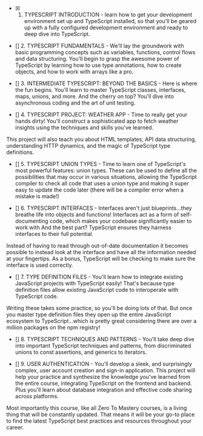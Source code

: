 - [x] 1. TYPESCRIPT INTRODUCTION - learn how to get your development environment set up and TypeScript installed, so that you'll be geared up with a fully configured development environment and ready to deep dive into TypeScript.

- [] 2. TYPESCRIPT FUNDAMENTALS - We'll lay the groundwork with basic programming concepts such as variables, functions, control flows and data structuring. You'll begin to grasp the awesome power of TypeScript by learning how to use type annotations, how to create objects, and how to work with arrays like a pro.

- [] 3. INTERMEDIATE TYPESCRIPT: BEYOND THE BASICS - Here is where the fun begins. You'll learn to master TypeScript classes, interfaces, maps, unions, and more. And the cherry on top? You'll dive into asynchronous coding and the art of unit testing.

- [] 4. TYPESCRIPT PROJECT: WEATHER APP - Time to really get your hands dirty! You'll construct a sophisticated app to fetch weather insights using the techniques and skills you've learned.

This project will also teach you about HTML templates, API data structuring, understanding HTTP dynamics, and the magic of TypeScript type definitions.

- [] 5. TYPESCRIPT UNION TYPES - Time to learn one of TypeScript's most powerful features: union types. These can be used to define all the possibilities that may occur in various situations, allowing the TypeScript compiler to check all code that uses a union type and making it super easy to update the code later (there will be a compiler error when a mistake is made!)

- [] 6. TYPESCRIPT INTERFACES - Interfaces aren't just blueprints...they breathe life into objects and functions! Interfaces act as a form of self-documenting code, which makes your codebase significantly easier to work with And the best part? TypeScript ensures they harness interfaces to their full potential.

Instead of having to read through out-of-date documentation it becomes possible to instead look at the interface and have all the information needed at your fingertips. As a bonus, TypeScript will be checking to make sure the interface is used correctly.

- [] 7. TYPE DEFINITION FILES - You'll learn how to integrate existing JavaScript projects with TypeScript easily! That's because type definition files allow existing JavaScript code to interoperate with TypeScript code.

Writing these takes some practice, so you'll be doing lots of that. But once you master type definition files they open up the entire JavaScript ecosystem to TypeScript...which is pretty great considering there are over a million packages on the npm registry!

- [] 8. TYPESCRIPT TECHNIQUES AND PATTERNS - You'll take deep dive into important TypeScript techniques and patterns, from discriminated unions to const assertions, and generics to iterators.

- [] 9. USER AUTHENTICATION - You'll develop a sleek, and surprisingly complex, user account creation and sign-in application. This project will help your practice and synthesize the knowledge you've learned from the entire course, integrating TypeScript on the frontend and backend. Plus you'll learn about database integration and effective code sharing across platforms.

Most importantly this course, like all Zero To Mastery courses, is a living thing that will be constantly updated. That means it will be your go-to place to find the latest TypeScript best practices and resources throughout your career.
